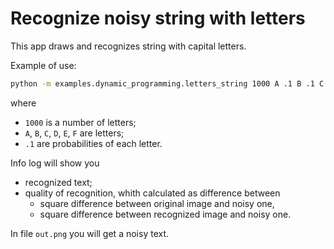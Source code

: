 # Recognize noisy string with letters

This app draws and recognizes string with capital letters.

Example of use:
```bash
python -m examples.dynamic_programming.letters_string 1000 A .1 B .1 C .1 D .1 E .1 F .1
```
where
- `1000` is a number of letters;
- `A`, `B`, `C`, `D`, `E`, `F` are letters;
- `.1` are probabilities of each letter.

Info log will show you
- recognized text;
- quality of recognition, whith calculated as difference between
  - square difference between original image and noisy one,
  - square difference between recognized image and noisy one.

In file `out.png` you will get a noisy text.

